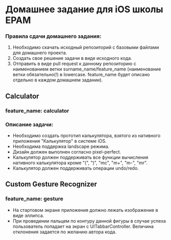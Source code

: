 # Домашнее задание для iOS школы EPAM

### Правила сдачи домашнего задания:
1. Необходимо скачать исходный репозиторий с базовыми файлами для домашнего проекта.
2. Создать свое решение задачи в виде исходного кода.
3. Отправить в виде pull request к данному репозиторию с наименованием ветки surname_name/feature_name (наименование ветки обязательно(!) в lowercase. feature_name будет описано отдельно в каждом домашнем задании).

## Calculator
### feature_name: calculator
### Описание задачи:
- Необходимо создать прототип калькулятора, взятого из нативного приложения "Калькулятор" в системе iOS. 
- Необходима поддержка landscape режима.
- Дизайн должен выполнен согласно pixel-perfect.
- Калькулятор должен поддерживать все функции вычисления нативного калькулятора кроме "(", ")", "mc", "m+", "m-", "mr".
- Калькулятор должен поддерживать операции undo/redo.

## Custom Gesture Recognizer
### feature_name: gesture
- На стартовом экране приложения должно лежать изображение в виде эллипса.
- При проведении пальцем по контуру данной фигуры в случае успеха пользователь попадает на экран с UITabbarController. Величина отклонения задается по желанию автора кода.

